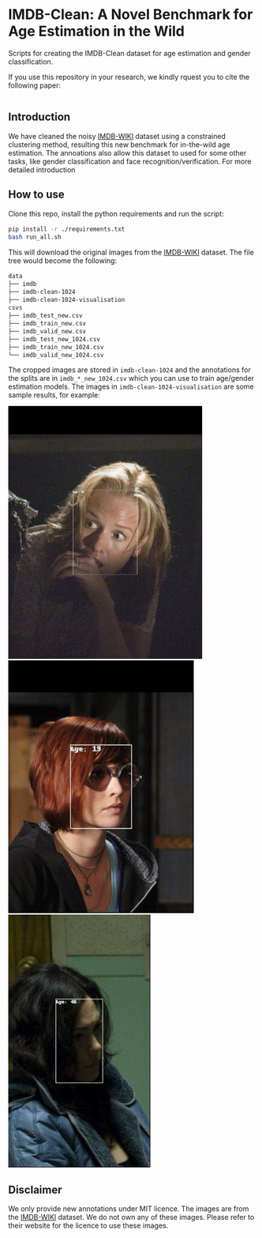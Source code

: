 # IMDB-Clean: A Novel Benchmark for Age Estimation in the Wild
Scripts for creating the IMDB-Clean dataset for age estimation and gender classification. 

If you use this repository in your research, we kindly rquest you to cite the following paper:
```
```


## Introduction

We have cleaned the noisy [IMDB-WIKI](https://data.vision.ee.ethz.ch/cvl/rrothe/imdb-wiki/) dataset using a constrained clustering method, resulting this new benchmark for in-the-wild age estimation. The annoations also allow this dataset to used for some other tasks, like gender classification and face recognition/verification. For more detailed introduction



## How to use
Clone this repo, install the python requirements and run the script:
```bash
pip install -r ./requirements.txt
bash run_all.sh
```
This will download the original images from the [IMDB-WIKI](https://data.vision.ee.ethz.ch/cvl/rrothe/imdb-wiki/) dataset. The file tree would become the following:

```
data
├── imdb
├── imdb-clean-1024
├── imdb-clean-1024-visualisation
csvs
├── imdb_test_new.csv
├── imdb_train_new.csv
├── imdb_valid_new.csv
├── imdb_test_new_1024.csv
├── imdb_train_new_1024.csv
└── imdb_valid_new_1024.csv
```

The cropped images are stored in `imdb-clean-1024` and the annotations for the splits are in `imdb_*_new_1024.csv` which you can use to train age/gender estimation models. The images in `imdb-clean-1024-visualisation` are some sample results, for example:

![](visual_samples/test.jpg)
![](visual_samples/test2.jpg)
![](visual_samples/test3.jpg)


## Disclaimer 
We only provide new annotations under MIT licence. The images are from the [IMDB-WIKI](https://data.vision.ee.ethz.ch/cvl/rrothe/imdb-wiki/) dataset. We do not own any of these images. Please refer to their website for the licence to use these images.
